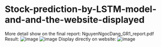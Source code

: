 # Stock-prediction-by-LSTM-model-and-and-the-website-displayed
More detail show on the final report: NguyenNgocDang_GR1_report.pdf
Result:
![image](https://github.com/nndang27/Stock-prediction-by-LSTM-model-and-and-the-website-displayed/assets/97721662/d5e01138-7ed6-4fc3-b6ea-c9ed7e968550)
![image](https://github.com/nndang27/Stock-prediction-by-LSTM-model-and-and-the-website-displayed/assets/97721662/b1b73b89-7135-43e3-8f1b-03b260cfcad8)
Display directly on website:
![image](https://github.com/nndang27/Stock-prediction-by-LSTM-model-and-and-the-website-displayed/assets/97721662/ebab17ff-0822-411b-894d-535f4b565442)

